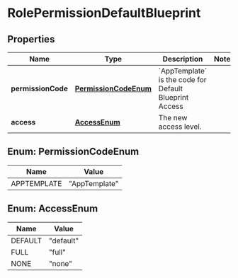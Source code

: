 

# RolePermissionDefaultBlueprint

## Properties

Name | Type | Description | Notes
------------ | ------------- | ------------- | -------------
**permissionCode** | [**PermissionCodeEnum**](#PermissionCodeEnum) | &#x60;AppTemplate&#x60; is the code for Default Blueprint Access | 
**access** | [**AccessEnum**](#AccessEnum) | The new access level. | 



## Enum: PermissionCodeEnum

Name | Value
---- | -----
APPTEMPLATE | &quot;AppTemplate&quot;



## Enum: AccessEnum

Name | Value
---- | -----
DEFAULT | &quot;default&quot;
FULL | &quot;full&quot;
NONE | &quot;none&quot;



